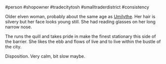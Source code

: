 #person #shopowner #tradecitytosh #smalltraderdistrict #consistency 

Older elven woman, probably about the same age as [Umilythe](obsidian://open?vault=World%20Wiki&file=Confederation%20of%20Cernia%2FTradecity%20Tosh%2FMage%20Quarter%2FP_Umilythe%20Tortris). Her hair is silvery but her face looks young still. She had reading glasses on her long narrow nose.

The runs the quill and takes pride in make the finest stationary this side of the barrier. She likes the ebb and flows of live and to live within the bustle of the city. 

Disposition. Very calm, bit slow maybe.

